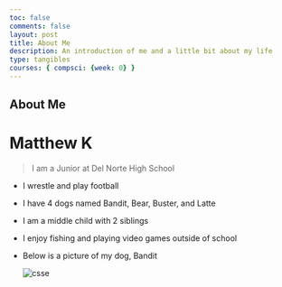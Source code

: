 ```yaml
---
toc: false
comments: false
layout: post
title: About Me
description: An introduction of me and a little bit about my life
type: tangibles
courses: { compsci: {week: 0} }
---
```


## About Me
# Matthew K
> I am a Junior at Del Norte High School
- I wrestle and play football
- I have 4 dogs named Bandit, Bear, Buster, and Latte
- I am a middle child with 2 siblings
- I enjoy fishing and playing video games outside of school
- Below is a picture of my dog, Bandit

  ![csse]({{site.baseurl}}/images/IMG_1201.jpg)
